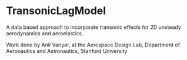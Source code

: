 # TransonicLagModel
A data based approach to incorporate transonic effects for 2D unsteady aerodynamics and aeroelastics.

Work done by Anil Variyar, at the Aerospace Design Lab, Department of Aeronautics and Astronautics, Stanford University
